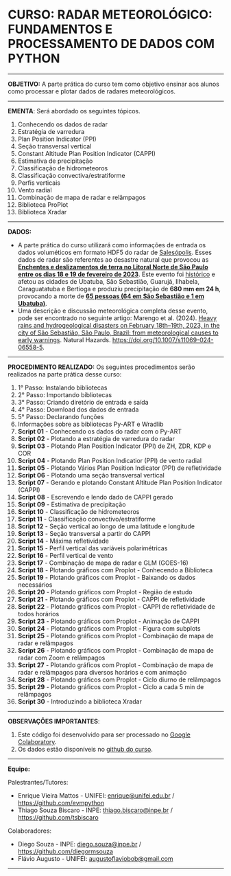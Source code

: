 
# CURSO: **RADAR METEOROLÓGICO: FUNDAMENTOS E PROCESSAMENTO DE DADOS COM PYTHON**

---

**OBJETIVO:** A parte prática do curso tem como objetivo ensinar aos alunos como processar e plotar dados de radares meteorológicos.

---

**EMENTA**: Será abordado os seguintes tópicos.

1. Conhecendo os dados de radar
2. Estratégia de varredura
3. Plan Position Indicator (PPI)
4. Seção transversal vertical
5. Constant Altitude Plan Position Indicator (CAPPI)
6. Estimativa de precipitação
7. Classificação de hidrometeoros
8. Classificação convectiva/estratiforme
9. Perfis verticais
10. Vento radial
11. Combinação de mapa de radar e relâmpagos
12. Biblioteca ProPlot
13. Biblioteca Xradar
---

**DADOS:**
- A parte prática do curso utilizará como informações de entrada os dados voluméticos em formato HDF5 do radar de [Salesópolis](https://www.saisp.br/estaticos/sitenovo/home.html). Esses dados de radar são referentes ao desastre natural que provocou as [**Enchentes e deslizamentos de terra no Litoral Norte de São Paulo entre os dias 18 e 19 de fevereiro de 2023**](https://floodlist.com/america/brazil-floods-sao-paulo-february-2023). Este evento foi [histórico](https://www.bbc.com/portuguese/articles/cydngmz112mo) e afetou as cidades de Ubatuba, São Sebastião, Guarujá, Ilhabela, Caraguatatuba e Bertioga e produziu precipitação de **680 mm em 24 h**, provocando a morte de [**65 pessoas (64 em São Sebastião e 1 em Ubatuba)**](https://pt.wikipedia.org/wiki/Enchentes_e_deslizamentos_de_terra_no_Litoral_Norte_de_S%C3%A3o_Paulo_em_2023).
- Uma descrição e discussão meteorológica completa desse evento, pode ser encontrado no seguinte artigo: Marengo et al. (2024). [Heavy rains and hydrogeological disasters on February 18th–19th, 2023, in the city of São Sebastião, São Paulo, Brazil: from meteorological causes to early warnings](https://link.springer.com/article/10.1007/s11069-024-06558-5). Natural Hazards. https://doi.org/10.1007/s11069-024-06558-5.


---

**PROCEDIMENTO REALIZADO:** Os seguintes procedimentos serão realizados na parte prática desse curso:
1. 1° Passo: Instalando bibliotecas
2. 2° Passo: Importando bibliotecas
3. 3° Passo: Criando diretório de entrada e saída
4. 4° Passo: Download dos dados de entrada
5. 5° Passo: Declarando funções
6. Informações sobre as bibliotecas Py-ART e Wradlib
7. **Script 01** - Conhecendo os dados do radar com o Py-ART
8. **Script 02** - Plotando a estratégia de varredura do radar
9. **Script 03** - Plotando Plan Position Indicator (PPI) de ZH, ZDR, KDP e COR
10. **Script 04** - Plotando Plan Position Indicatior (PPI) de vento radial
11. **Script 05** - Plotando Vários Plan Position Indicator (PPI) de refletividade
12. **Script 06** - Plotando uma seção transversal vertical
13. **Script 07** - Gerando e plotando Constant Altitude Plan Position Indicator (CAPPI)
14. **Script 08** - Escrevendo e lendo dado de CAPPI gerado
15. **Script 09** - Estimativa de precipitação
16. **Script 10** - Classificação de hidrometeoros
17. **Script 11** - Classificação convectivo/estratiforme
18. **Script 12** - Seção vertical ao longo de uma latitude e longitude
20. **Script 13** - Seção transversal a partir do CAPPI
21. **Script 14** - Máxima refletividade
22. **Script 15** - Perfil vertical das variáveis polarimétricas
23. **Script 16** - Perfil vertical de vento
24. **Script 17** - Combinação de mapa de radar e GLM (GOES-16)
25. **Script 18** - Plotando gráficos com Proplot - Conhecendo a Biblioteca
26. **Script 19** - Plotando gráficos com Proplot - Baixando os dados necessários
27. **Script 20** - Plotando gráficos com Proplot - Região de estudo
28. **Script 21** - Plotando gráficos com Proplot - CAPPI de refletividade
28. **Script 22** - Plotando gráficos com Proplot - CAPPI de refletividade de todos horários
29. **Script 23** - Plotando gráficos com Proplot - Animação de CAPPI
30. **Script 24** - Plotando gráficos com Proplot - Figura com subplots
31. **Script 25** - Plotando gráficos com Proplot - Combinação de mapa de
radar e relâmpagos
32. **Script 26** - Plotando gráficos com Proplot - Combinação de mapa de radar com Zoom e relâmpagos
33. **Script 27** - Plotando gráficos com Proplot - Combinação de mapa de radar e relâmpagos para diversos horários e com animação
34. **Script 28** - Plotando gráficos com Proplot - Ciclo diurno de relâmpagos
35. **Script 29** - Plotando gráficos com Proplot - Ciclo a cada 5 min de relâmpagos
36. **Script 30** - Introduzindo a biblioteca Xradar
---

**OBSERVAÇÕES IMPORTANTES**:
1. Este código foi desenvolvido para ser processado no [Google Colaboratory](https://colab.research.google.com/).
2. Os dados estão disponíveis no [github do curso](https://github.com/evmpython/curso_radar_UNIFEI_INPE_2024).

---

**Equipe:**

Palestrantes/Tutores:

 - Enrique Vieira Mattos - UNIFEI: enrique@unifei.edu.br / https://github.com/evmpython
 - Thiago Souza Biscaro - INPE: thiago.biscaro@inpe.br / https://github.com/tsbiscaro

Colaboradores:
 - Diego Souza - INPE: diego.souza@inpe.br / https://github.com/diegormsouza
 - Flávio Augusto - UNIFEI: augustoflaviobob@gmail.com
---

